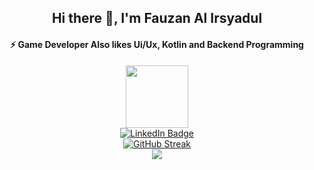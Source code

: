 <div align="center">
  <h2>Hi there 👋, I'm Fauzan Al Irsyadul</h2>
  <h4>⚡ Game Developer Also likes Ui/Ux, Kotlin and Backend Programming</h4>
</div>
<div id="header" align="center">
  <img src="https://media.giphy.com/media/EmXcVvHAgLTWyOSItd/giphy.gif" width="100"/>
  <div id="badges">
  <a href=https://www.linkedin.com/in/fauzanirsyad/">
    <img src="https://img.shields.io/badge/LinkedIn-blue?style=for-the-badge&logo=linkedin&logoColor=white" alt="LinkedIn Badge"/>
  </a>
</div>
</div>
<div align="center"><a href="https://git.io/streak-stats"><img src="https://github-readme-streak-stats.herokuapp.com?user=fauzannet&theme=material&mode=weekly" alt="GitHub Streak" /></a></div>
<div align="center"><a><img src="https://github-readme-stats.vercel.app/api/top-langs/?username=fauzannet&layout=compact"/></a></div>
<!--
**fauzannet/fauzannet** is a ✨ _special_ ✨ repository because its `README.md` (this file) appears on your GitHub profile.

### 

Here are some ideas to get you started:

- 🔭 I’m currently working on ...
- 🌱 I’m currently learning ...
- 👯 I’m looking to collaborate on ...
- 🤔 I’m looking for help with ...
- 💬 Ask me about ...
- 📫 How to reach me: ...
- 😄 Pronouns: ...
- ⚡ Fun fact: ...
-->
